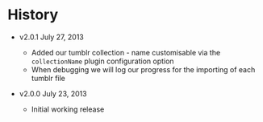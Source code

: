 # History

- v2.0.1 July 27, 2013
	- Added our tumblr collection - name customisable via the `collectionName` plugin configuration option
	- When debugging we will log our progress for the importing of each tumblr file

- v2.0.0 July 23, 2013
	- Initial working release
